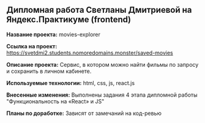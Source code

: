 ## Дипломная работа Светланы Дмитриевой на Яндекс.Практикуме (frontend)

**Название проекта:** movies-explorer

**Ссылка на проект:** https://svetdmi2.students.nomoredomains.monster/saved-movies

**Описание проекта:** Сервис, в котором можно найти фильмы по запросу и сохранить в личном кабинете.

**Используемые технологии:** html, css, js, react.js

**Внесенные изменения:** Выполнены задания 4 этапа дипломной работы "Функциональность на «React» и JS"

**Планы по доработке:** Зависят от замечаний на код-ревью
